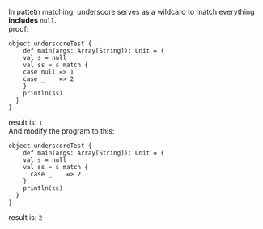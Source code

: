 In pattetn matching, underscore serves as a wildcard to match everything <b>includes</b> `null`.  
proof:
```
object underscoreTest {
    def main(args: Array[String]): Unit = {
    val s = null
    val ss = s match {
    case null => 1  
    case _    => 2
    }
    println(ss)
  }
}
```
result is:
`1`  
And modify the program to this:
```
object underscoreTest {
    def main(args: Array[String]): Unit = {
    val s = null
    val ss = s match {
      case _    => 2
    }
    println(ss)
  }
}
```
result is:
`2`
